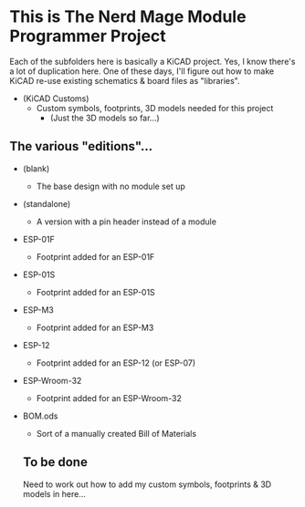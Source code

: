 # This is __The Nerd Mage Module Programmer__  Project

Each of the subfolders here is basically a KiCAD project.  Yes, I know there's a lot of duplication here.  One of these days, I'll figure out how to make KiCAD re-use existing schematics & board files as "libraries".

- (KiCAD Customs)
  - Custom symbols, footprints, 3D models needed for this project
    - (Just the 3D models so far...)

## The various "editions"...

- (blank)
  - The base design with no module set up
- (standalone)
  - A version with a pin header instead of a module
- ESP-01F
  - Footprint added for an ESP-01F
- ESP-01S
  - Footprint added for an ESP-01S
- ESP-M3
  - Footprint added for an ESP-M3
- ESP-12
  - Footprint added for an ESP-12 (or ESP-07)
- ESP-Wroom-32
  - Footprint added for an ESP-Wroom-32
- BOM.ods
  - Sort of a manually created Bill of Materials

  ## To be done

  Need to work out how to add my custom symbols, footprints & 3D models in here...
  